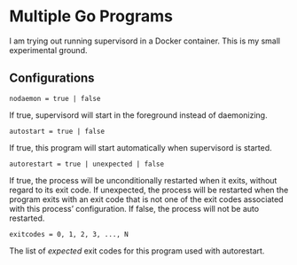 # Multiple Go Programs

I am trying out running supervisord in a Docker container. This is my small experimental ground.

## Configurations

```text
nodaemon = true | false
```

If true, supervisord will start in the foreground instead of daemonizing.

```text
autostart = true | false
```

If true, this program will start automatically when supervisord is started.

```text
autorestart = true | unexpected | false
```

If true, the process will be unconditionally restarted when it exits, without regard to its exit
code. If unexpected, the process will be restarted when the program exits with an exit code that is
not one of the exit codes associated with this process’ configuration. If false, the process will
not be auto restarted.

```text
exitcodes = 0, 1, 2, 3, ..., N
```

The list of _expected_ exit codes for this program used with autorestart.
